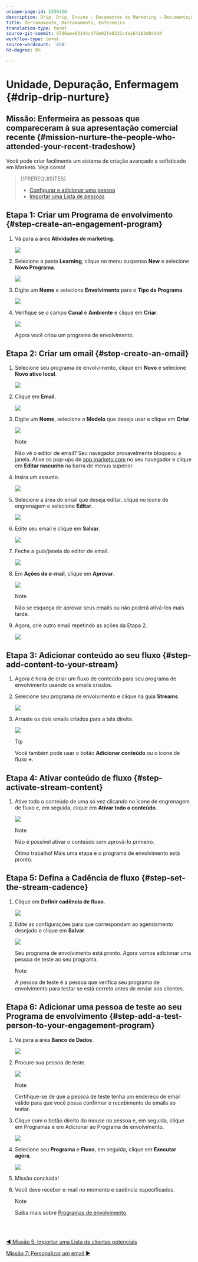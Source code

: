 ```yaml
---
unique-page-id: 2359420
description: Drip, Drip, Ensino - Documentos do Marketing - Documentação do produto
title: Derramamento, Derramamento, Enfermeira
translation-type: tm+mt
source-git-commit: d7d6aee63144c472e02fe0221c4a164183d04dd4
workflow-type: tm+mt
source-wordcount: '458'
ht-degree: 0%

---
```



# Unidade, Depuração, Enfermagem {#drip-drip-nurture}

## Missão: Enfermeira as pessoas que compareceram à sua apresentação comercial recente {#mission-nurture-the-people-who-attended-your-recent-tradeshow}

Você pode criar facilmente um sistema de criação avançado e sofisticado em Marketo. Veja como!

>[!PREREQUISITES]
>
>* [Configurar e adicionar uma pessoa](/help/marketo/getting-started/quick-wins/get-set-up-and-add-a-person.md)
>* [Importar uma Lista de pessoas](/help/marketo/getting-started/quick-wins/import-a-list-of-people.md)


## Etapa 1: Criar um Programa de envolvimento {#step-create-an-engagement-program}

1. Vá para a área **Atividades de marketing**.

   ![](assets/one-3.png)

1. Selecione a pasta **Learning**, clique no menu suspenso **New** e selecione **Novo Programa**.

   ![](assets/two-4.png)

1. Digite um **Nome** e selecione **Envolvimento** para o **Tipo de Programa**.

   ![](assets/three-3.png)

1. Verifique se o campo **Canal** é **Ambiente** e clique em **Criar**.

   ![](assets/four-2.png)

   Agora você criou um programa de envolvimento.

## Etapa 2: Criar um email {#step-create-an-email}

1. Selecione seu programa de envolvimento, clique em **Novo** e selecione **Novo ativo local**.

   ![](assets/five-3.png)

1. Clique em **Email**.

   ![](assets/six-3.png)

1. Digite um **Nome**, selecione o **Modelo** que deseja usar e clique em **Criar**.

   ![](assets/seven-4.png)

   >[!NOTE]
   >
   >Não vê o editor de email? Seu navegador provavelmente bloqueou a janela. Ative os pop-ups de [app.marketo.com](https://app.marketo.com) no seu navegador e clique em **Editar rascunho** na barra de menus superior.

1. Insira um assunto.

   ![](assets/eight-2.png)

1. Selecione a área do email que deseja editar, clique no ícone de engrenagem e selecione **Editar**.

   ![](assets/nine-1.png)

1. Edite seu email e clique em **Salvar**.

   ![](assets/ten-3.png)

1. Feche a guia/janela do editor de email.

   ![](assets/eleven-3.png)

1. Em **Ações de e-mail**, clique em **Aprovar**.

   ![](assets/twelve-2.png)

   >[!NOTE]
   >
   >Não se esqueça de aprovar seus emails ou não poderá ativá-los mais tarde.

1. Agora, crie outro email repetindo as ações da Etapa 2.

   ![](assets/thirteen-2.png)

## Etapa 3: Adicionar conteúdo ao seu fluxo {#step-add-content-to-your-stream}

1. Agora é hora de criar um fluxo de conteúdo para seu programa de envolvimento usando os emails criados.

1. Selecione seu programa de envolvimento e clique na guia **Streams**.

   ![](assets/fourteen-2.png)

1. Arraste os dois emails criados para a tela direita.

   ![](assets/fifteen-2.png)

   >[!TIP]
   >
   >Você também pode usar o botão **Adicionar conteúdo** ou o ícone de fluxo **+**.

## Etapa 4: Ativar conteúdo de fluxo {#step-activate-stream-content}

1. Ative todo o conteúdo de uma só vez clicando no ícone de engrenagem de fluxo e, em seguida, clique em **Ativar todo o conteúdo**.

   ![](assets/image2014-9-24-12-3a48-3a28.png)

   >[!NOTE]
   >
   >Não é possível ativar o conteúdo sem aprová-lo primeiro.

   Ótimo trabalho! Mais uma etapa e o programa de envolvimento está pronto.

## Etapa 5: Defina a Cadência de fluxo {#step-set-the-stream-cadence}

1. Clique em **Definir cadência de fluxo**.

   ![](assets/seventeen.png)

1. Edite as configurações para que correspondam ao agendamento desejado e clique em **Salvar**.

   ![](assets/image2014-9-24-12-3a49-3a5.png)

   Seu programa de envolvimento está pronto. Agora vamos adicionar uma pessoa de teste ao seu programa.

   >[!NOTE]
   >
   >A pessoa de teste é a pessoa que verifica seu programa de envolvimento para testar se está correto antes de enviar aos clientes.

## Etapa 6: Adicionar uma pessoa de teste ao seu Programa de envolvimento {#step-add-a-test-person-to-your-engagement-program}

1. Vá para a área **Banco de Dados**.

   ![](assets/nineteen-1.png)

1. Procure sua pessoa de teste.

   ![](assets/twenty-1.png)

   >[!NOTE]
   >
   >Certifique-se de que a pessoa de teste tenha um endereço de email válido para que você possa confirmar o recebimento de emails ao testar.

1. Clique com o botão direito do mouse na pessoa e, em seguida, clique em Programas e em Adicionar ao Programa de envolvimento.

   ![](assets/twenty-one.png)

1. Selecione seu **Programa** e **Fluxo**, em seguida, clique em **Executar agora**.

   ![](assets/twenty-two.png)

1. Missão concluída!

1. Você deve receber e-mail no momento e cadência especificados.

   >[!NOTE]
   >
   >Saiba mais sobre [Programas de envolvimento](/help/marketo/product-docs/email-marketing/drip-nurturing/creating-an-engagement-program/understanding-engagement-programs.md).

<br> 

[◄ Missão 5: Importar uma Lista de clientes potenciais](/help/marketo/getting-started/quick-wins/import-a-list-of-people.md)

[Missão 7: Personalizar um email ►](/help/marketo/getting-started/quick-wins/personalize-an-email.md)
